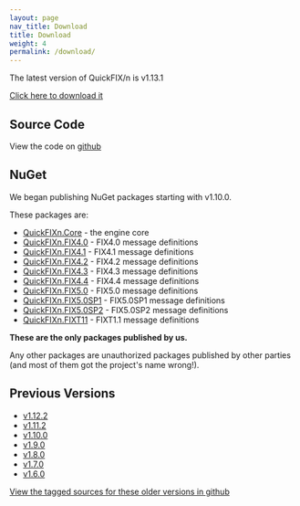```yaml
---
layout: page
nav_title: Download
title: Download
weight: 4
permalink: /download/
---
```


The latest version of QuickFIX/n is v1.13.1

[Click here to download it](http://quickfixn.s3.amazonaws.com/quickfixn-v1.13.1.zip)

Source Code
-----------
View the code on [github](https://github.com/connamara/quickfixn)

NuGet
-----
We began publishing NuGet packages starting with v1.10.0.

These packages are:

  * [QuickFIXn.Core](https://www.nuget.org/packages/QuickFIXn.Core/) - the engine core
  * [QuickFIXn.FIX4.0](https://www.nuget.org/packages/QuickFIXn.FIX4.0/) - FIX4.0 message definitions
  * [QuickFIXn.FIX4.1](https://www.nuget.org/packages/QuickFIXn.FIX4.1/) - FIX4.1 message definitions
  * [QuickFIXn.FIX4.2](https://www.nuget.org/packages/QuickFIXn.FIX4.2/) - FIX4.2 message definitions
  * [QuickFIXn.FIX4.3](https://www.nuget.org/packages/QuickFIXn.FIX4.3/) - FIX4.3 message definitions
  * [QuickFIXn.FIX4.4](https://www.nuget.org/packages/QuickFIXn.FIX4.4/) - FIX4.4 message definitions
  * [QuickFIXn.FIX5.0](https://www.nuget.org/packages/QuickFIXn.FIX5.0/) - FIX5.0 message definitions
  * [QuickFIXn.FIX5.0SP1](https://www.nuget.org/packages/QuickFIXn.FIX5.0SP1/) - FIX5.0SP1 message definitions
  * [QuickFIXn.FIX5.0SP2](https://www.nuget.org/packages/QuickFIXn.FIX5.0SP2/) - FIX5.0SP2 message definitions
  * [QuickFIXn.FIXT11](https://www.nuget.org/packages/QuickFIXn.FIXT1.1/) - FIXT1.1 message definitions

**These are the only packages published by us.**  

Any other packages are unauthorized packages published by other
parties (and most of them got the project's name wrong!).


Previous Versions
-----------------
  * [v1.12.2](http://quickfixn.s3.amazonaws.com/quickfixn-v1.12.2.zip)
  * [v1.11.2](http://quickfixn.s3.amazonaws.com/quickfixn-v1.11.2.zip)
  * [v1.10.0](http://quickfixn.s3.amazonaws.com/quickfixn-v1.10.0.zip)
  * [v1.9.0](http://quickfixn.s3.amazonaws.com/quickfixn-v1.9.0.zip)
  * [v1.8.0](http://quickfixn.s3.amazonaws.com/quickfixn-v1.8.0.zip)
  * [v1.7.0](http://quickfixn.s3.amazonaws.com/quickfixn-v1.7.0.zip)
  * [v1.6.0](http://quickfixn.s3.amazonaws.com/quickfixn-v1.6.0.zip)

[View the tagged sources for these older versions in github](https://github.com/connamara/quickfixn/tags)


